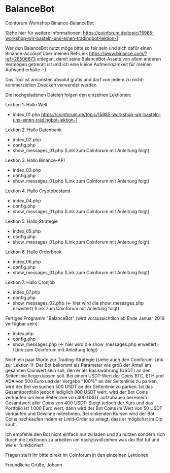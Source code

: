 # BalanceBot
Coinforum Workshop Binance-BalanceBot

Siehe hier für weitere Informationen:
https://coinforum.de/topic/15985-workshop-wir-basteln-uns-einen-tradingbot-lektion-1

Wer den BalanceBot nutzt möge bitte so fair sein und sich dafür einen Binance-Account über meinen Ref-Link https://www.binance.com/?ref=28506673  anlegen, damit seine BalanceBot-Assets von allem anderen Vermögen getrennt ist und ich eine kleine Aufmerksamkeit für meinen Aufwand erhalte :-)

Das Tool ist ansonsten absolut gratis und darf von jedem zu nicht-kommerziellen Zwecken verwendet werden.

Die hochgeladenen Dateien folgen den einzelnen Lektionen:

Lektion 1: Hallo Welt
- index_01.php
https://coinforum.de/topic/15985-workshop-wir-basteln-uns-einen-tradingbot-lektion-1

Lektion 2. Hallo Datenbank
- index_02.php
- config.php
- show_messages_01.php
(Link zum Coinforum mit Anleitung folgt)

Lektion 3. Hallo Binance-API
- index_03.php
- config.php
- show_messages_01.php
(Link zum Coinforum mit Anleitung folgt)

Lektion 4. Hallo Cryptobestand
- index_04.php
- config.php
- show_messages_01.php
(Link zum Coinforum mit Anleitung folgt)

Lektion 5. Hallo Strategie
- index_05.php
- config.php
- show_messages_01.php
(Link zum Coinforum mit Anleitung folgt)

Lektion 6. Hallo Orderbook
- index_06.php
- config.php
- show_messages_01.php
(Link zum Coinforum mit Anleitung folgt)

Lektion 7. Hallo Cronjob
- index_07.php
- config.php
- show_messages_02.php (<- hier wird die show_messages.php erweitert)
(Link zum Coinforum mit Anleitung folgt)

Fertiges Programm "BalanceBot" (wird voraussichtlich ab Ende Januar 2019 verfügbar sein):
- index.php
- config.php
- show_messages.php (<- hier wird die show_messages.php erweitert)
(Link zum Coinforum mit Anleitung folgt)

Noch ein paar Worte zur Trading-Strategie (siehe auch den Coinforum-Link zur Lektion 1):
Der Bot bekommt als Parameter wie groß der Anteil am gesamten Coinwert sein soll, den er als Basiswährung (USDT) an der Seitenlinie liegen lassen soll.
Bei einem USDT-Wert der Coins BTC, ETH und ADA von 500 Euro und der Vergabe "100%" an der Seitenlinie zu parken, wird der Bot versuchen 500 USDT an der Seitenlinie zu parken. Ist das Gesamtportfolio jedoch lediglich 800 USDT wert, wird der Bot Coins verkaufen um eine Seitenlinie von 400 USDT aufzubauen bei einem Gesamtwert aller Coins von 400 USDT:
Steigt jedoch der Kurs und das Portfolio ist 1.000 Euro wert, dann wird der Bot Coins im Wert von 50 USDT verkaufen und Gewinne mitnehmen.
Bei sinkenden Kursen wird der Bot Coins nachkaufen indem er Limit-Order so anlegt, dass er möglichst im Dip kauft.

Ich empfehle den Bot nicht einfach nur zu laden und zu nutzen sondern sich durch die Lektionen zu arbeiten um nachzuvollziehen was der Bot tut und wie er funktioniert.

Fragen stellt Ihr bitte direkt im Coinforum in den einzelnen Lektionen.

Freundliche Grüße, Johann
